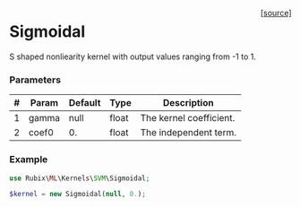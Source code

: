 <span style="float:right;"><a href="https://github.com/RubixML/RubixML/blob/master/src/Kernels/SVM/Sigmoidal.php">[source]</a></span>

# Sigmoidal
S shaped nonliearity kernel with output values ranging from -1 to 1.

### Parameters
| # | Param | Default | Type | Description |
|---|---|---|---|---|
| 1 | gamma | null | float | The kernel coefficient. |
| 2 | coef0 | 0. | float | The independent term. |

### Example
```php
use Rubix\ML\Kernels\SVM\Sigmoidal;

$kernel = new Sigmoidal(null, 0.);
```